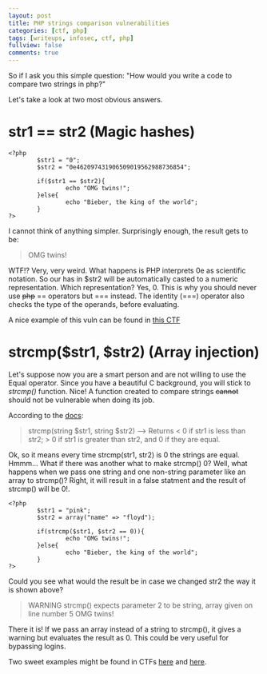 ```yaml
---
layout: post
title: PHP strings comparison vulnerabilities
categories: [ctf, php]
tags: [writeups, infosec, ctf, php]
fullview: false
comments: true
---
```


So if I ask you this simple question: "How would you write a code to compare two strings in php?"

Let's take a look at two most obvious answers.

# str1 == str2 (Magic hashes)

~~~~~
<?php
        $str1 = "0";
        $str2 = "0e462097431906509019562988736854";

        if($str1 == $str2){
                echo "OMG twins!";
        }else{
                echo "Bieber, the king of the world";
        }
?>
~~~~~

I cannot think of anything simpler. Surprisingly enough, the result gets to be:

>OMG twins!

WTF!? Very, very weird. What happens is PHP interprets 0e as scientific notation. So our has in $str2 will be automatically casted to a numeric representation. Which representation? Yes, 0.
This is why you should never use ~~php~~ == operators but === instead. The identity (===) operator also checks the type of the operands, before evaluating.

A nice example of this vuln can be found in [this CTF](https://github.com/ctfs/write-ups-2016/tree/master/internetwache-ctf-2016/web/mess-of-hash-50)

# strcmp($str1, $str2) (Array injection)

Let's suppose now you are a smart person and are not willing to use the Equal operator. Since you have a beautiful C background, you will stick to *strcmp()* function. Nice! A function created to compare strings ~~cannot~~ should not be vulnerable when doing its job.


According to the [docs](http://php.net/manual/en/function.strcmp.php):

>strcmp(string $str1, string $str2) --> Returns < 0 if str1 is less than str2; > 0 if str1 is greater than str2, and 0 if they are equal.

Ok, so it means every time strcmp(str1, str2) is 0 the strings are equal. Hmmm... What if there was another what to make strcmp() 0? Well, what happens when we pass one string and one non-string parameter like an array to strcmp()? Right, it will result in a false statment and the result of strcmp() will be 0!. 

~~~~~
<?php
        $str1 = "pink"; 
        $str2 = array("name" => "floyd");

        if(strcmp($str1, $str2 == 0)){
                echo "OMG twins!";
        }else{
                echo "Bieber, the king of the world";
        }
?>
~~~~~

Could you see what would the result be in case we changed str2 the way it is shown above? 

>WARNING strcmp() expects parameter 2 to be string, array given on line number 5
>OMG twins!

There it is! If we pass an array instead of a string to strcmp(), it gives a warning but evaluates the result as 0. This could be very useful for bypassing logins.

Two sweet examples might be found in CTFs [here](https://ctfs.me/web/web50/) and [here](http://danuxx.blogspot.my/2013/03/unauthorized-access-bypassing-php-strcmp.html).
